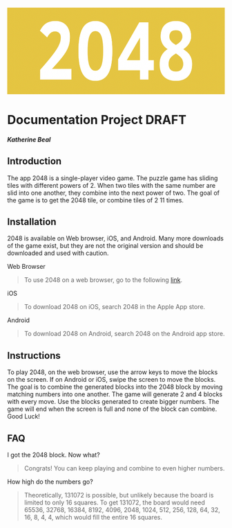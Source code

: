 <img src="2048.png" 
     width="600" 
     height="200" />
# Documentation Project DRAFT
##### Katherine Beal
## Introduction
The app 2048 is a single-player video game. The puzzle game has sliding tiles with different powers of 2. When two tiles with the same number are slid into one another, they combine into the next power of two. The goal of the game is to get the 2048 tile, or combine tiles of 2 11 times.
## Installation
2048 is available on Web browser, iOS, and Android. Many more downloads of the game exist, but they are not the original version and should be downloaded and used with caution. 

Web Browser
>To use 2048 on a web browser, go to the following [link][p].

iOS
>To download 2048 on iOS, search 2048 in the Apple App store.

Android
>To download 2048 on Android, search 2048 on the Android app store. 

## Instructions
To play 2048, on the web browser, use the arrow keys to move the blocks on the screen. If on Android or iOS, swipe the screen to move the blocks. The goal is to combine the generated blocks into the 2048 block by moving matching numbers into one another. The game will generate 2 and 4 blocks with every move. Use the blocks generated to create bigger numbers. The game will end when the screen is full and none of the block can combine. Good Luck!

## FAQ
I got the 2048 block. Now what?
> Congrats! You can keep playing and combine to even higher numbers.

How high do the numbers go?
> Theoretically, 131072 is possible, but unlikely because the board is limited to only 16 squares. To get 131072, the board would need 65536, 32768, 16384, 8192, 4096, 2048, 1024, 512, 256, 128, 64, 32, 16, 8, 4, 4, which would fill the entire 16 squares. 


[//]: # (Links)
[p]: <https://play2048.co/>
